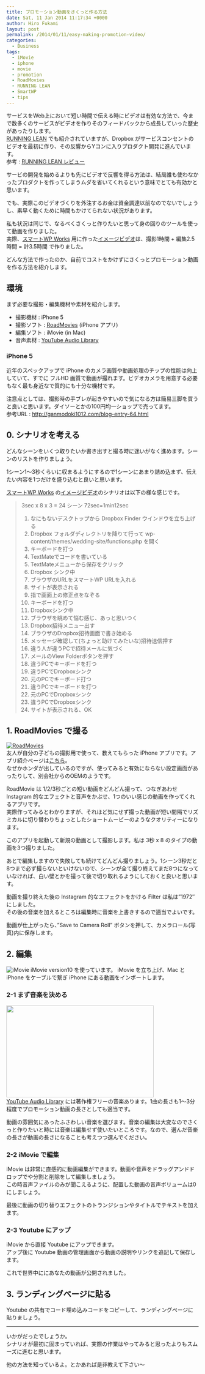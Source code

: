```yaml
---
title: プロモーション動画をさくっと作る方法
date: Sat, 11 Jan 2014 11:17:34 +0000
author: Hiro Fukami
layout: post
permalink: /2014/01/11/easy-making-promotion-video/
categories:
  - Business
tags:
  - iMovie
  - iphone
  - movie
  - promotion
  - RoadMovies
  - RUNNING LEAN
  - SmartWP
  - tips
---
```

サービスをWeb上において短い時間で伝える時にビデオは有効な方法で、今まで数多くのサービスがビデオを作りそのフィードバックから成長していった歴史があったりします。  
[RUNNING LEAN][1] でも紹介されていますが、Dropbox がサービスコンセントのビデオを最初に作り、その反響からYコンに入りプロダクト開発に進んでいます。  
参考 : [RUNNING LEAN レビュー][2]

サービの開発を始めるよりも先にビデオで反響を得る方法は、結局誰も使わなかったプロダクトを作ってしまうムダを省いてくれるという意味でとても有効かと思います。

でも、実際このビデオづくりを外注するお金は資金調達以前なのでないでしょうし、素早く動くために時間もかけてられない状況があります。

私も状況は同じで、なるべくさくっと作りたいと思って身の回りのツールを使って動画を作りました。  
実際、[スマートWP Works][3] 用に作った[イメージビデオ][4]は、撮影1時間 + 編集2.5時間 = 計3.5時間 で作りました。



どんな方法で作ったのか、自前でコストをかけずにさくっとプロモーション動画を作る方法を紹介します。

<!--more-->

## 環境

まず必要な撮影・編集機材や素材を紹介します。

*   撮影機材 : iPhone 5
*   撮影ソフト : [RoadMovies][5] (iPhone アプリ)
*   編集ソフト : iMovie (in Mac)
*   音声素材 : [YouTube Audio Library][2]

### iPhone 5

近年のスペックアップで iPhone のカメラ画質や動画処理のチップの性能は向上していて、すでに フルHD 画質で動画が撮れます。ビデオカメラを用意する必要もなく最も身近なで質的にも十分な機材です。

注意点としては、撮影時の手ブレが起きやすいので気になる方は簡易三脚を買うと良いと思います。ダイソーとかの100円均一ショップで売ってます。  
参考URL : <http://ganmodoki1012.com/blog-entry-64.html>

## 0. シナリオを考える

どんなシーンをいくつ取りたいか書き出すと撮る時に迷いがなく進めます。シーンのリストを作りましょう。

1シーン1〜3秒くらいに収まるようにするので1シーンにあまり詰め込まず、伝えたい内容を1つだけを盛り込むと良いと思います。

[スマートWP Works][3] の[イメージビデオ][4]のシナリオは以下の様な感じです。

> 3sec x 8 x 3 = 24 シーン 72sec=1min12sec  
> 1. なにもないデスクトップから Dropbox Finder ウインドウを立ち上げる  
> 2. Dropbox フォルダディレクトリを降りて行って wp-content/themes/wedding-site/functions.php を開く  
> 3. キーボードを打つ  
> 4. TextMateでコードを書いている  
> 5. TextMateメニューから保存をクリック  
> 6. Dropbox シンク中  
> 7. ブラウザのURLをスマートWP URLを入れる  
> 8. サイトが表示される  
> 9. 指で画面上の修正点をなぞる  
> 10. キーボードを打つ  
> 11. Dropboxシンク中  
> 12. ブラウザを眺めて悩む感じ、あっと思いつく  
> 13. Dropbox招待メニュー出す  
> 14. ブラウザのDropbox招待画面で書き始める  
> 15. メッセージ確認して(ちょっと助けてみたいな)招待送信押す  
> 16. 違う人が違うPCで招待メールに気づく  
> 17. メールのView Folderボタンを押す  
> 18. 違うPCでキーボードを打つ  
> 19. 違うPCでDropboxシンク  
> 20. 元のPCでキーボード打つ  
> 21. 違うPCでキーボードを打つ  
> 22. 元のPCでDropboxシンク  
> 23. 違うPCでDropboxシンク  
> 24. サイトが表示される、OK

## 1. RoadMovies で撮る

[<img src="http://www.honda.co.jp/internavi-dots/roadmovies/img/app_banner.png?w=830" alt="RoadMovies" data-recalc-dims="1" />][5]  
友人が自分の子どもの撮影用で使って、教えてもらった iPhone アプリです。アプリ紹介ページは[こちら][5]。  
なぜかホンダが出しているのですが、使ってみると有効にならない設定画面があったりして、別会社からのOEMのようです。

RoadMovie は 1/2/3秒ごとの短い動画をどんどん撮って、つなぎあわせ Instagram 的なエフェクトと音声をかぶせ、1つのいい感じの動画を作ってくれるアプリです。  
実際作ってみるとわかりますが、それほど気にせず撮った動画が短い間隔でリズミカルに切り替わりちょっとしたショートムービーのようなクオリティーになります。

このアプリを起動して新規の動画として撮影します。私は 3秒 x 8 のタイプの動画を3つ撮りました。

あとで編集しますので失敗しても続けてどんどん撮りましょう。1シーン3秒だと8つまで必ず撮らないといけないので、シーンが全て撮り終えてまだ8つになっていなければ、白い壁とかを撮って後で切り取れるようにしておくと良いと思います。

動画を撮り終えた後の Instagram 的なエフェクトをかける Filter は私は&#8221;1972&#8243;にしました。  
その後の音楽を加えるところは編集時に音楽を上書きするので適当でよいです。

動画が仕上がったら、&#8221;Save to Camera Roll&#8221; ボタンを押して、カメラロール(写真)内に保存します。

## 2. 編集

<img src="http://a5.mzstatic.com/us/r30/Purple4/v4/4d/e8/20/4de8200c-3ca4-9934-e43a-9ff825443a7a/iMovie.175x175-75.png?w=830" alt="iMovie" data-recalc-dims="1" />  
iMovie version10 を使っています。  
iMovie を立ち上げ、Mac と iPhone をケーブルで繋ぎ iPhone にある動画をインポートします。

### 2-1 まず音楽を決める

[<img src="https://www.youtube.com/yt/brand/media/image/YouTube-logo-full_color.png" width="386" height="240" class="alignnone" />][2]  
[YouTube Audio Library][2] には著作権フリーの音楽あります。1曲の長さも1〜3分程度でプロモーション動画の長さとしても適当です。

動画の雰囲気にあったふさわしい音楽を選びます。音楽の編集は大変なのでさくっと作りたいと時には音楽は編集せず使いたいところです。なので、選んだ音楽の長さが動画の長さになることも考えつつ選んでください。

### 2-2 iMovie で編集

iMovie は非常に直感的に動画編集ができます。動画や音声をドラッグアンドドロップでや分割と削除をして編集しましょう。  
この時音声ファイルのみが聞こえるように、配置した動画の音声ボリュームは0にしましょう。

最後に動画の切り替りエフェクトのトランジションやタイトルでテキストを加えます。

### 2-3 Youtube にアップ

iMovie から直接 Youtube にアップできます。  
アップ後に Youtube 動画の管理画面から動画の説明やリンクを追記して保存します。

これで世界中ににあなたの動画が公開されました。

## 3. ランディングページに貼る

Youtube の共有でコード埋め込みコードをコピーして、ランディングページに貼りましょう。

* * *

いかがだったでしょうか。  
シナリオが最初に固まっていれば、実際の作業はやってみると思ったよりもスムーズに進むと思います。

他の方法を知っているよ。とかあれば是非教えて下さい〜

 [1]: http://www.amazon.co.jp/gp/product/4873115914/ref=as_li_ss_tl?ie=UTF8&camp=247&creative=7399&creativeASIN=4873115914&linkCode=as2&tag=dsea-22
 [2]: https://www.youtube.com/audiolibrary
 [3]: http://hirofukami.com/2013/08/06/book-runninglean/
 [4]: http://youtu.be/k5OW5NFTuQk
 [5]: https://itunes.apple.com/jp/app/roadmovies/id575022047?mt=8